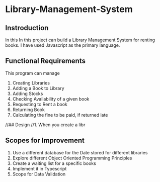 # Library-Management-System
## Instroduction
In this In this project can build a Library Management System for renting books. I have used Javascript as the primary language. 

## Functional Requirements
This program can manage
1. Creating Libraries
2. Adding a Book to Library
3. Adding Stocks 
4. Checking Availability of a given book
5. Requesting to Rent a book
6. Returning Book
7. Calculating the fine to be paid, if returned late

//## Design
//1. When you create a libr

## Scopes for Improvement
1. Use a different database for the Date stored for different libraries
2. Explore different Object Oriented Programming Principles
3. Create a waiting list for a specific books
4. Implement it in Typescript
5. Scope for Data Validation


